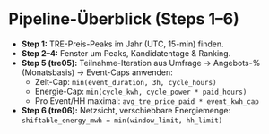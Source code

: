 # Pipeline-Überblick (Steps 1–6)
- **Step 1:** TRE-Preis-Peaks im Jahr (UTC, 15-min) finden.
- **Step 2–4:** Fenster um Peaks, Kandidatentage & Ranking.
- **Step 5 (tre05):** Teilnahme-Iteration aus Umfrage → Angebots-% (Monatsbasis) → Event-Caps anwenden:
  - Zeit-Cap: `min(event_duration, 3h, cycle_hours)`
  - Energie-Cap: `min(cycle_kwh, cycle_power * paid_hours)`
  - Pro Event/HH maximal: `avg_tre_price_paid * event_kwh_cap`
- **Step 6 (tre06):** Netzsicht, verschiebbare Energiemenge:
  `shiftable_energy_mwh = min(window_limit, hh_limit)`